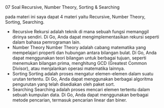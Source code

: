 07 Soal Recursive, Number Theory, Sorting & Searching

pada materi ini saya dapat 4 materi yaitu Recursive, Number Theory, Sorting, Searching.

- Recursive
  Rekursi adalah teknik di mana sebuah fungsi memanggil dirinya sendiri. Di Go, Anda dapat mengimplementasikan rekursi seperti dalam bahasa pemrograman lain.
- Number Theory
  Number Theory adalah cabang matematika yang mempelajari properti dan hubungan antara bilangan bulat. Di Go, Anda dapat menggunakan teori bilangan untuk berbagai tujuan, seperti menemukan bilangan prima, menghitung GCD (Greatest Common Divisor), atau menjalankan operasi matematika lainnya.
- Sorting
  Sorting adalah proses mengatur elemen-elemen dalam suatu urutan tertentu. Di Go, Anda dapat menggunakan berbagai algoritma pengurutan yang telah disediakan oleh paket sort.
- Searching
  Searching adalah proses mencari elemen tertentu dalam sebuah kumpulan data. Di Go, Anda dapat menggunakan berbagai metode pencarian, termasuk pencarian linear dan biner.
